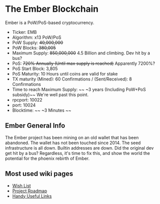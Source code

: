 The Ember Blockchain
====================
Ember is a PoW/PoS-based cryptocurrency.

* Ticker: EMB
* Algorithm: x13 PoW/PoS
* PoW Supply: ~~40,000,000~~
* PoW Blocks: ~~380,005~~
* Maximum Supply: ~~850,000,000~~ 4.5 Billion and climbing. Dev hit by a bus?
* PoS: ~~720% Annually (Until max supply is reached)~~ Apparently 7200%?
* PoS Start Block: 3,805
* PoS Maturity: 10 Hours until coins are valid for stake
* TX maturity (Mined): 60 Confirmations / (Sent/Received): 8 Confirmations
* Time to reach Maximum Supply:  ~~ ~3 years (Including PoW+PoS subsidy)~~ We're well past this point.
* rpcport: 10022
* port: 10024
* Blocktime: ~~ ~3 Minutes ~~

Ember General Info
------------------
The Ember project has been mining on an old wallet that has been abandoned. The wallet has not been touched since 2014. The seed infrastructure is all down. Builtin addresses are down. Did the original dev get hit by a bus? Regardless, it's time to fix this, and show the world the potential for the phoenix rebirth of Ember.

Most used wiki pages
--------------------
* [Wish List](https://github.com/TheJuiceDidThis/Ember/wiki/Wish-List)
* [Project Roadmap](https://github.com/TheJuiceDidThis/Ember/wiki/Project-Roadmap)
* [Handy Useful Links](https://github.com/TheJuiceDidThis/Ember/wiki/Useful-Links-to-Have-Handy)
